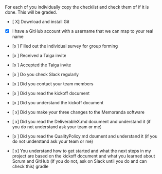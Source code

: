 For each of you individually copy the checklist and check them of if it is done. This will be graded.

<MyName>
  
- [ X] Download and install Git
  
- [x] I have a GitHub account with a username that we can map to your real name

- [x ] Filled out the individual survey for group forming

- [x ] Received a Taiga invite

- [x ] Accepted the Taiga invite

- [x ] Do you check Slack regularly

- [x ] Did you contact your team members

- [x ] Did you read the kickoff document

- [x ] Did you understand the kickoff document

- [ x] Did you make your three changes to the Memoranda software

- [ x] Did you read the DeliverableX.md document and understand it (if you do not understand ask your team or me)

- [x ] Did you read the QualityPolicy.md doument and understand it (if you do not understand ask your team or me)

- [ x] You understand how to get started and what the next steps in my project are based on the kickoff document and what you learned about Scrum and GitHub (if  you do not, ask on Slack until you do and can check this)
gradle 